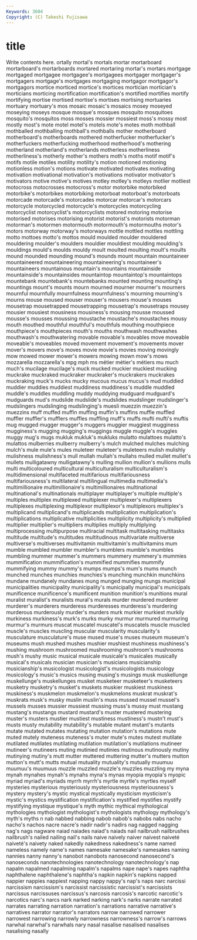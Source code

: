 ```yaml
---
Keywords: 3604 
Copyright: (C) Takeshi Fujisawa
---
```


# title

Write contents here.
ortally mortal's mortals mortar mortarboard mortarboard's mortarboards mortared mortaring mortar's
mortars mortgage mortgaged mortgagee mortgagee's mortgagees mortgager mortgager's mortgagers mortgage's
mortgages mortgaging mortgagor mortgagor's mortgagors mortice morticed mortice's mortices mortician
mortician's morticians morticing mortification mortification's mortified mortifies mortify mortifying mortise
mortised mortise's mortises mortising mortuaries mortuary mortuary's mos mosaic mosaic's
mosaics mosey moseyed moseying moseys mosque mosque's mosques mosquito mosquitoes
mosquito's mosquitos moss mosses mossier mossiest moss's mossy most mostly
most's mote motel motel's motels mote's motes moth mothball mothballed
mothballing mothball's mothballs mother motherboard motherboard's motherboards mothered motherfucker motherfucker's
motherfuckers motherfucking motherhood motherhood's mothering motherland motherland's motherlands motherless motherliness
motherliness's motherly mother's mothers moth's moths motif motif's motifs motile
motiles motility motility's motion motioned motioning motionless motion's motions motivate
motivated motivates motivating motivation motivational motivation's motivations motivator motivator's motivators
motive motive's motives motley motley's motleys motlier motliest motocross motocrosses
motocross's motor motorbike motorbiked motorbike's motorbikes motorbiking motorboat motorboat's motorboats
motorcade motorcade's motorcades motorcar motorcar's motorcars motorcycle motorcycled motorcycle's motorcycles
motorcycling motorcyclist motorcyclist's motorcyclists motored motoring motorise motorised motorises motorising
motorist motorist's motorists motorman motorman's motormen motormouth motormouth's motormouths motor's
motors motorway motorway's motorways mottle mottled mottles mottling motto mottoes
motto's mottos mould moulded moulder mouldered mouldering moulder's moulders mouldier
mouldiest moulding moulding's mouldings mould's moulds mouldy moult moulted moulting
moult's moults mound mounded mounding mound's mounds mount mountain mountaineer
mountaineered mountaineering mountaineering's mountaineer's mountaineers mountainous mountain's mountains mountainside mountainside's
mountainsides mountaintop mountaintop's mountaintops mountebank mountebank's mountebanks mounted mounting mounting's
mountings mount's mounts mourn mourned mourner mourner's mourners mournful mournfully
mournfulness mournfulness's mourning mourning's mourns mouse moused mouser mouser's mousers
mouse's mouses mousetrap mousetrapped mousetrapping mousetrap's mousetraps mousey mousier mousiest
mousiness mousiness's mousing mousse moussed mousse's mousses moussing moustache moustache's
moustaches mousy mouth mouthed mouthful mouthful's mouthfuls mouthing mouthpiece mouthpiece's
mouthpieces mouth's mouths mouthwash mouthwashes mouthwash's mouthwatering movable movable's movables
move moveable moveable's moveables moved movement movement's movements mover mover's
movers move's moves movie movie's movies moving movingly mow mowed
mower mower's mowers mowing mown mow's mows mozzarella mozzarella's mpg
mph ms métier métier's métiers mu much much's mucilage mucilage's
muck mucked muckier muckiest mucking muckrake muckraked muckraker muckraker's muckrakers
muckrakes muckraking muck's mucks mucky mucous mucus mucus's mud muddied
muddier muddies muddiest muddiness muddiness's muddle muddled muddle's muddles muddling
muddy muddying mudguard mudguard's mudguards mud's mudslide mudslide's mudslides mudslinger
mudslinger's mudslingers mudslinging mudslinging's muesli muezzin muezzin's muezzins muff muffed
muffin muffing muffin's muffins muffle muffled muffler muffler's mufflers muffles
muffling muff's muffs mufti mufti's muftis mug mugged mugger mugger's
muggers muggier muggiest mugginess mugginess's mugging mugging's muggings muggle muggle's
muggles muggy mug's mugs mukluk mukluk's mukluks mulatto mulattoes mulatto's
mulattos mulberries mulberry mulberry's mulch mulched mulches mulching mulch's mule
mule's mules muleteer muleteer's muleteers mulish mulishly mulishness mulishness's mull
mullah mullah's mullahs mulled mullet mullet's mullets mulligatawny mulligatawny's mulling
mullion mullion's mullions mulls multi multicoloured multicultural multiculturalism multiculturalism's multidimensional
multifaceted multifarious multifariousness multifariousness's multilateral multilingual multimedia multimedia's multimillionaire multimillionaire's
multimillionaires multinational multinational's multinationals multiplayer multiplayer's multiple multiple's multiples multiplex
multiplexed multiplexer multiplexer's multiplexers multiplexes multiplexing multiplexor multiplexor's multiplexors multiplex's
multiplicand multiplicand's multiplicands multiplication multiplication's multiplications multiplicative multiplicities multiplicity multiplicity's
multiplied multiplier multiplier's multipliers multiplies multiply multiplying multiprocessing multipurpose multiracial
multitask multitasking multitasks multitude multitude's multitudes multitudinous multivariate multiverse multiverse's
multiverses multivitamin multivitamin's multivitamins mum mumble mumbled mumbler mumbler's mumblers
mumble's mumbles mumbling mummer mummer's mummers mummery mummery's mummies mummification
mummification's mummified mummifies mummify mummifying mummy mummy's mumps mumps's mum's
mums munch munched munches munchies munchies's munching munchkin munchkins mundane
mundanely mundanes mung munged munging mungs municipal municipalities municipality municipality's
municipally municipal's municipals munificence munificence's munificent munition munition's munitions mural
muralist muralist's muralists mural's murals murder murdered murderer murderer's murderers
murderess murderesses murderess's murdering murderous murderously murder's murders murk murkier
murkiest murkily murkiness murkiness's murk's murks murky murmur murmured murmuring
murmur's murmurs muscat muscatel muscatel's muscatels muscle muscled muscle's muscles
muscling muscular muscularity muscularity's musculature musculature's muse mused muse's muses
museum museum's museums mush mushed mushes mushier mushiest mushiness mushiness's
mushing mushroom mushroomed mushrooming mushroom's mushrooms mush's mushy music musical
musicale musicale's musicales musically musical's musicals musician musician's musicians musicianship
musicianship's musicologist musicologist's musicologists musicology musicology's music's musics musing musing's
musings musk muskellunge muskellunge's muskellunges musket musketeer musketeer's musketeers musketry
musketry's musket's muskets muskier muskiest muskiness muskiness's muskmelon muskmelon's muskmelons
muskrat muskrat's muskrats musk's musky muslin muslin's muss mussed mussel
mussel's mussels musses mussier mussiest mussing muss's mussy must mustang
mustang's mustangs mustard mustard's muster mustered mustering muster's musters mustier
mustiest mustiness mustiness's mustn't must's musts musty mutability mutability's mutable
mutant mutant's mutants mutate mutated mutates mutating mutation mutation's mutations
mute muted mutely muteness muteness's muter mute's mutes mutest mutilate
mutilated mutilates mutilating mutilation mutilation's mutilations mutineer mutineer's mutineers muting
mutinied mutinies mutinous mutinously mutiny mutinying mutiny's mutt mutter muttered
muttering mutter's mutters mutton mutton's mutt's mutts mutual mutuality mutuality's
mutually muumuu muumuu's muumuus muzzle muzzled muzzle's muzzles muzzling my
myna mynah mynahes mynah's mynahs myna's mynas myopia myopia's myopic
myriad myriad's myriads myrrh myrrh's myrtle myrtle's myrtles myself mysteries
mysterious mysteriously mysteriousness mysteriousness's mystery mystery's mystic mystical mystically mysticism
mysticism's mystic's mystics mystification mystification's mystified mystifies mystify mystifying mystique
mystique's myth mythic mythical mythological mythologies mythologist mythologist's mythologists mythology
mythology's myth's myths n nab nabbed nabbing nabob nabob's nabobs
nabs nacho nacho's nachos nacre nacre's nadir nadir's nadirs nag
nagged nagging nag's nags nagware naiad naiades naiad's naiads nail
nailbrush nailbrushes nailbrush's nailed nailing nail's nails naive naively naiver
naivest naiveté naiveté's naivety naked nakedly nakedness nakedness's name named
nameless namely name's names namesake namesake's namesakes naming nannies nanny
nanny's nanobot nanobots nanosecond nanosecond's nanoseconds nanotechnologies nanotechnology nanotechnology's nap
napalm napalmed napalming napalm's napalms nape nape's napes naphtha naphthalene
naphthalene's naphtha's napkin napkin's napkins napped nappier nappies nappiest napping
nappy nappy's nap's naps narc narcissi narcissism narcissism's narcissist narcissistic
narcissist's narcissists narcissus narcissuses narcissus's narcosis narcosis's narcotic narcotic's narcotics
narc's narcs nark narked narking nark's narks narrate narrated narrates
narrating narration narration's narrations narrative narrative's narratives narrator narrator's narrators
narrow narrowed narrower narrowest narrowing narrowly narrowness narrowness's narrow's narrows
narwhal narwhal's narwhals nary nasal nasalise nasalised nasalises nasalising nasally
